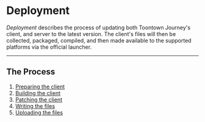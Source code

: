 Deployment
==========
*Deployment* describes the process of updating both Toontown Journey's client,
and server to the latest version. The client's files will then be collected, packaged, compiled, and then made available to the supported platforms via the official launcher.

- - -

## The Process ##
1. [Preparing the client](00-preparing.md)
2. [Building the client](01-building.md)
3. [Patching the client](02-patching.md)
4. [Writing the files](03-writing.md)
5. [Uploading the files](04-uploading.md)

